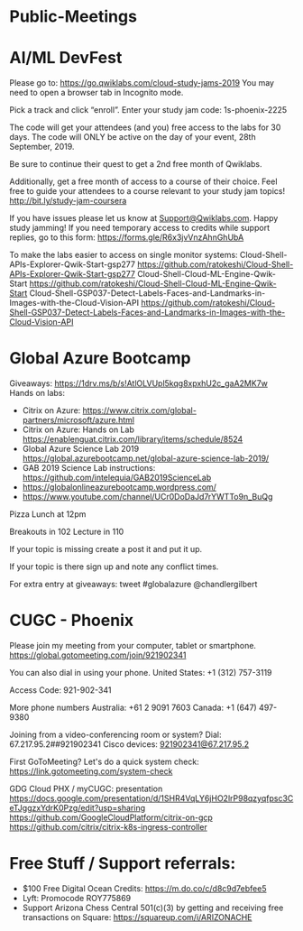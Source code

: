 # Public-Meetings

# AI/ML DevFest
Please go to: https://go.qwiklabs.com/cloud-study-jams-2019
You may need to open a browser tab in Incognito mode.

Pick a track and click “enroll”. Enter your study jam code: 1s-phoenix-2225

The code will get your attendees (and you) free access to the labs for 30 days. The code will ONLY be active on the day of your event, 28th September, 2019. 

Be sure to continue their quest to get a 2nd free month of Qwiklabs.

Additionally, get a free month of access to a course of their choice. Feel free to guide your attendees to a course relevant to your study jam topics!
http://bit.ly/study-jam-coursera

If you have issues please let us know at Support@Qwiklabs.com. Happy study jamming!
If you need temporary access to credits while support replies, go to this form: https://forms.gle/R6x3jvVnzAhnGhUbA

To make the labs easier to access on single monitor systems:
Cloud-Shell-APIs-Explorer-Qwik-Start-gsp277 https://github.com/ratokeshi/Cloud-Shell-APIs-Explorer-Qwik-Start-gsp277
Cloud-Shell-Cloud-ML-Engine-Qwik-Start https://github.com/ratokeshi/Cloud-Shell-Cloud-ML-Engine-Qwik-Start
Cloud-Shell-GSP037-Detect-Labels-Faces-and-Landmarks-in-Images-with-the-Cloud-Vision-API https://github.com/ratokeshi/Cloud-Shell-GSP037-Detect-Labels-Faces-and-Landmarks-in-Images-with-the-Cloud-Vision-API



# Global Azure Bootcamp
Giveaways: https://1drv.ms/b/s!AtlOLVUpl5kqg8xpxhU2c_gaA2MK7w
Hands on labs: 
+ Citrix on Azure: https://www.citrix.com/global-partners/microsoft/azure.html
+ Citrix on Azure: Hands on Lab https://enablenguat.citrix.com/library/items/schedule/8524
+ Global Azure Science Lab 2019 https://global.azurebootcamp.net/global-azure-science-lab-2019/
+ GAB 2019 Science Lab instructions: https://github.com/intelequia/GAB2019ScienceLab
+ https://globalonlineazurebootcamp.wordpress.com/
+ https://www.youtube.com/channel/UCr0DoDaJd7rYWTTo9n_BuQg



Pizza Lunch at 12pm

Breakouts in 102  Lecture in 110

If your topic is missing create a post it and put it up.

If your topic is there sign up and note any conflict times.

For extra entry at giveaways: tweet #globalazure @chandlergilbert


# CUGC - Phoenix

Please join my meeting from your computer, tablet or smartphone.
https://global.gotomeeting.com/join/921902341

You can also dial in using your phone.
United States: +1 (312) 757-3119

Access Code: 921-902-341

More phone numbers
Australia: +61 2 9091 7603
Canada: +1 (647) 497-9380

Joining from a video-conferencing room or system?
Dial: 67.217.95.2##921902341
Cisco devices: 921902341@67.217.95.2

First GoToMeeting? Let's do a quick system check: https://link.gotomeeting.com/system-check


GDG Cloud PHX / myCUGC: presentation https://docs.google.com/presentation/d/1SHR4VqLY6jHO2lrP98qzyqfpsc3CeTJggzxYdrK0Pzg/edit?usp=sharing
https://github.com/GoogleCloudPlatform/citrix-on-gcp
https://github.com/citrix/citrix-k8s-ingress-controller

# Free Stuff / Support referrals:
+ $100 Free Digital Ocean Credits: https://m.do.co/c/d8c9d7ebfee5
+ Lyft: Promocode ROY775869
+ Support Arizona Chess Central 501(c)(3) by getting and receiving free transactions on Square: https://squareup.com/i/ARIZONACHE <br>
